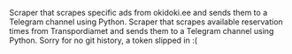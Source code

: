 Scraper that scrapes specific ads from okidoki.ee and sends them to a Telegram channel using Python.
Scraper that scrapes available reservation times from Transpordiamet and sends them to a Telegram channel using Python.
Sorry for no git history, a token slipped in :(
